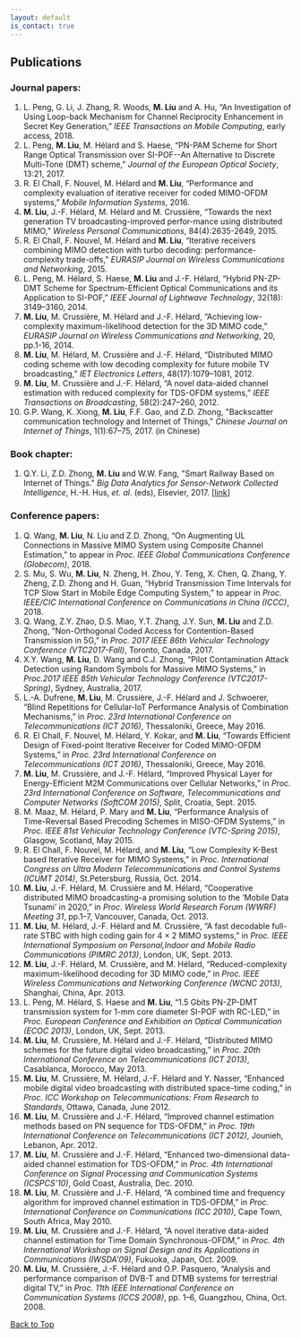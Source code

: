 ```yaml
---
layout: default
is_contact: true
---
```


## Publications
### Journal papers:
1.  L. Peng, G. Li, J. Zhang, R. Woods, **M. Liu** and A. Hu, “An Investigation of Using Loop-back Mechanism for Channel Reciprocity Enhancement in Secret Key Generation,”  *IEEE Transactions on Mobile Computing*, early access, 2018.
2. L. Peng, **M. Liu**, M. Hélard and S. Haese, “PN-PAM Scheme for Short Range Optical Transmission over SI-POF--An Alternative to Discrete Multi-Tone (DMT) scheme,” *Journal of the European Optical Society*, 13:21, 2017.
3. R. El Chall, F. Nouvel, M. Hélard and **M. Liu**, “Performance and complexity evaluation of iterative receiver for coded MIMO-OFDM systems,” *Mobile Information Systems*, 2016.
4. **M. Liu**, J.-F. Hélard, M. Hélard and M. Crussière, “Towards the next generation TV broadcasting-improved perfor-mance using distributed MIMO,” *Wireless Personal Communications*, 84(4):2635-2649, 2015.
5. R. El Chall, F. Nouvel, M. Hélard and **M. Liu**, “Iterative receivers combining MIMO detection with turbo decoding: performance-complexity trade-offs,” *EURASIP Journal on Wireless Communications and Networking*, 2015.
6. L. Peng, M. Hélard, S. Haese, **M. Liu** and J.-F. Hélard, “Hybrid PN-ZP-DMT Scheme for Spectrum-Efficient Optical Communications and its Application to SI-POF,” *IEEE Journal of Lightwave Technology*, 32(18): 3149–3160, 2014.
7. **M. Liu**, M. Crussière, M. Hélard and J.-F. Hélard, “Achieving low-complexity maximum-likelihood detection for the 3D MIMO code,” *EURASIP Journal on Wireless Communications and Networking*, 20, pp.1-16, 2014.
8. **M. Liu**, M. Hélard, M. Crussière and J.-F. Hélard, “Distributed MIMO coding scheme with low decoding complexity for future mobile TV broadcasting,” *IET Electronics Letters*, 48(17):1079–1081, 2012.
9. **M. Liu**, M. Crussière and J.-F. Hélard, “A novel data-aided channel estimation with reduced complexity for TDS-OFDM systems,” *IEEE Transactions on Broadcasting*, 58(2):247–260, 2012.
10. G.P. Wang, K. Xiong, **M. Liu**, F.F. Gao, and Z.D. Zhong, "Backscatter communication technology and Internet of Things," *Chinese Journal on Internet of Things*, 1(1):67–75, 2017. (in Chinese)

### Book chapter:
1. Q.Y. Li, Z.D. Zhong, **M. Liu** and W.W. Fang, "Smart Railway Based on Internet of Things." *Big Data Analytics for Sensor-Network Collected Intelligence*, H.-H. Hus, *et. al.* (eds), Elsevier, 2017. [[link](https://www.elsevier.com/books/big-data-analytics-for-sensor-network-collected-intelligence/hsu/978-0-12-809393-1)]

### Conference papers:
1. Q. Wang, **M. Liu**, N. Liu and Z.D. Zhong, “On Augmenting UL Connections in Massive MIMO System using Composite Channel Estimation,”  to appear in *Proc. IEEE Global Communications Conference (Globecom)*, 2018.
2. S. Mu, S. Wu, **M. Liu**, N. Zheng, H. Zhou, Y. Teng, X. Chen, Q. Zhang, Y. Zheng, Z.D. Zhong and H. Guan, “Hybrid Transmission Time Intervals for TCP Slow Start in Mobile Edge Computing System,” to appear in *Proc. IEEE/CIC International Conference on Communications in China (ICCC)*, 2018. 
3. Q. Wang, Z.Y. Zhao, D.S. Miao, Y.T. Zhang, J.Y. Sun, **M. Liu** and Z.D. Zhong, “Non-Orthogonal Coded Access for Contention-Based Transmission in 5G,” in *Proc. 2017 IEEE 86th Vehicular Technology Conference (VTC2017-Fall)*, Toronto, Canada, 2017.
4. X.Y. Wang, **M. Liu**, D. Wang and C.J. Zhong, “Pilot Contamination Attack Detection using Random Symbols for Massive MIMO Systems,” in *Proc.2017 IEEE 85th Vehicular Technology Conference (VTC2017-Spring)*, Sydney, Australia, 2017.
5. L.-A. Dufrene, **M. Liu**, M. Crussière, J.-F. Hélard and J. Schwoerer, “Blind Repetitions for Cellular-IoT Performance Analysis of Combination Mechanisms,” in *Proc. 23rd International Conference on Telecommunications (ICT 2016)*, Thessaloniki, Greece, May 2016.
6. R. El Chall, F. Nouvel, M. Hélard, Y. Kokar, and **M. Liu**, “Towards Efficient Design of Fixed-point Iterative Receiver for Coded MIMO-OFDM Systems,” in *Proc. 23rd International Conference on Telecommunications (ICT 2016)*, Thessaloniki, Greece, May 2016.
7. **M. Liu**, M. Crussière, and J.-F. Hélard, “Improved Physical Layer for Energy-Efficient M2M Communications over Cellular Networks,” in *Proc. 23rd International Conference on Software, Telecommunications and Computer Networks (SoftCOM 2015)*, Split, Croatia, Sept. 2015.
8. M. Maaz, M. Hélard, P. Mary and **M. Liu**, “Performance Analysis of Time-Reversal Based Precoding Schemes in MISO-OFDM Systems,” in *Proc. IEEE 81st Vehicular Technology Conference (VTC-Spring 2015)*, Glasgow, Scotland, May 2015.
9. R. El Chall, F. Nouvel, M. Hélard, and **M. Liu**, “Low Complexity K-Best based Iterative Receiver for MIMO Systems,” in *Proc. International Congress on Ultra Modern Telecommunications and Control Systems (ICUMT 2014)*, St.Petersburg, Russia, Oct. 2014.
10. **M. Liu**, J.-F. Hélard, M. Crussière and M. Hélard, “Cooperative distributed MIMO broadcasting-a promising solution to the ‘Mobile Data Tsunami’ in 2020,” in *Proc. Wireless World Research Forum (WWRF) Meeting 31*, pp.1–7, Vancouver, Canada, Oct. 2013.
11. **M. Liu**, M. Hélard, J.-F. Hélard and M. Crussière, “A fast decodable full-rate STBC with high coding gain for 4 × 2 MIMO systems,” in *Proc. IEEE International Symposium on Personal,Indoor and Mobile Radio  Communications (PIMRC 2013)*, London, UK, Sept. 2013.
12. **M. Liu**, J.-F. Hélard, M. Crussière, and M. Hélard, “Reduced-complexity maximum-likelihood decoding for 3D MIMO code,” in *Proc. IEEE Wireless Communications and Networking Conference (WCNC 2013)*, Shanghai, China, Apr. 2013.
13. L. Peng, M. Hélard, S. Haese and **M. Liu**, “1.5 Gbits PN-ZP-DMT transmission system for 1-mm core diameter SI-POF with RC-LED,” in *Proc. European Conference and Exhibition on Optical Communication (ECOC 2013)*, London, UK, Sept. 2013.
14. **M. Liu**, M. Crussière, M. Hélard and J.-F. Hélard, “Distributed MIMO schemes for the future digital video broadcasting,” in *Proc. 20th International Conference on Telecommunications (ICT 2013)*, Casablanca, Morocco, May 2013.
15. **M. Liu**, M. Crussière, M. Hélard, J.-F. Hélard and Y. Nasser, “Enhanced mobile digital video broadcasting with distributed space-time coding,” in *Proc. ICC Workshop on Telecommunications: From Research to Standards*, Ottawa, Canada, June 2012.
16. **M. Liu**, M. Crussière and J.-F. Hélard, “Improved channel estimation methods based on PN sequence for TDS-OFDM,” in *Proc. 19th International Conference on Telecommunications (ICT 2012)*, Jounieh, Lebanon, Apr. 2012.
17. **M. Liu**, M. Crussière and J.-F. Hélard, “Enhanced two-dimensional data-aided channel estimation for TDS-OFDM,” in *Proc. 4th International Conference on Signal Processing and Communication Systems (ICSPCS'10)*, Gold Coast, Australia, Dec. 2010.
18. **M. Liu**, M. Crussière and J.-F. Hélard, “A combined time and frequency algorithm for improved channel estimation in TDS-OFDM,” in *Proc. International Conference on Communications (ICC 2010)*, Cape Town, South Africa, May 2010.
19. **M. Liu**, M. Crussière and J.-F. Hélard, “A novel iterative data-aided channel estimation for Time Domain Synchronous-OFDM,” in *Proc. 4th International Workshop on Signal Design and its Applications in Communications (IWSDA'09)*, Fukuoka, Japan, Oct. 2009.
20. **M. Liu**, M. Crussière, J.-F. Hélard and O.P. Pasquero, “Analysis and performance comparison of DVB-T and DTMB systems for terrestrial digital TV,” in *Proc. 11th IEEE International Conference on Communication Systems (ICCS 2008)*, pp. 1–6, Guangzhou, China, Oct. 2008.

<a href="#" class="btn btn-success">Back to Top</a>
